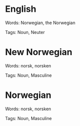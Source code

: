 English
=======

Words: Norwegian, the Norwegian

Tags: Noun, Neuter



New Norwegian
=============

Words: norsk, norsken

Tags: Noun, Masculine



Norwegian
=========

Words: norsk, norsken

Tags: Noun, Masculine
